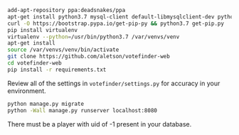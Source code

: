 ```bash
add-apt-repository ppa:deadsnakes/ppa
apt-get install python3.7 mysql-client default-libmysqlclient-dev python3.7-dev build-essential libssl-dev
curl -O https://bootstrap.pypa.io/get-pip-py && python3.7 get-pip.py
pip install virtualenv
virtualenv --python=/usr/bin/python3.7 /var/venvs/venv
apt-get install 
source /var/venvs/venv/bin/activate
git clone https://github.com/aletson/votefinder-web
cd votefinder-web
pip install -r requirements.txt
```
Review all of the settings in `votefinder/settings.py` for accuracy in your environment.
```bash
python manage.py migrate
python -Wall manage.py runserver localhost:8080
```
There must be a player with uid of -1 present in your database.
